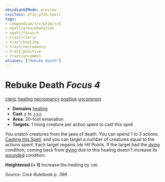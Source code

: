 ```yaml
---
obsidianUIMode: preview
cssclass: pf2e,pf2e-spell
tags:
- compendium/src/pf2e/crb
- spell/area/emanation
- spell/focus/4
- trait/cleric
- trait/healing
- trait/necromancy
- trait/positive
- trait/uncommon
aliases: ["Rebuke Death"]
---
```

# Rebuke Death *Focus 4*   
[cleric](Reference/Rules/Traits/cleric.md "Cleric Class Trait")  [healing](healing.md "Healing Effect Trait")  [necromancy](necromancy.md "Necromancy School Trait")  [positive](positive.md "Positive Energy & Element Trait")  [uncommon](uncommon.md "Uncommon Rarity Trait")  

- **Domains** [healing](Reference/Compendium/Setting/domains.md#Healing)
- **Cast** [>](chapter-9-playing-the-game.md#Actions "Single Action") to [>>>](chapter-9-playing-the-game.md#Actions "Three-Action") 
- **Area**: 20-foot emanation
- **Targets**: 1 living creature per action spent to cast this spell

You snatch creatures from the jaws of death. You can spend 1 to 3 actions [Casting this Spell](cast-a-spell.md), and you can target a number of creatures equal to the actions spent. Each target regains `3d6` Hit Points. If the target had the [dying](conditions.md#Dying) condition, coming back from [dying](conditions.md#Dying) due to this healing doesn't increase its [wounded](conditions.md#Wounded) condition.

**Heightened (+ 1)** Increase the healing by `1d6`.

*Source: Core Rulebook p. 396*